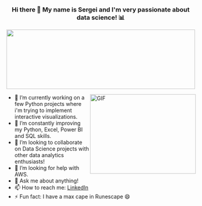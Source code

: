 ###  <p align="center"> Hi there 👋 My name is Sergei and I'm very passionate about data science! 📊 </p>

<p align="center"> 
<img src=  "https://user-images.githubusercontent.com/83758339/144279672-8137dcb6-e70b-41b9-a885-a9e9e0ba59e0.png" width="500" height="158" />
</p>

<img align="right" alt = "GIF" src= "https://user-images.githubusercontent.com/83758339/144294566-1b978de9-a909-4515-8563-2ad940064a22.gif" width="280" height="211"/>

- 🔭 I’m currently working on a few Python projects where i'm trying to implement interactive visualizations.
- 🌱 I’m constantly improving my Python, Excel, Power BI and SQL skills.
- 👯 I’m looking to collaborate on Data Science projects with other data analytics enthusiasts!
- 🤔 I’m looking for help with AWS.
- 💬 Ask me about anything!
- 📫 How to reach me: [LinkedIn](https://www.linkedin.com/in/sergei-s-393634174/)
- ⚡ Fun fact: I have a max cape in Runescape 😄
